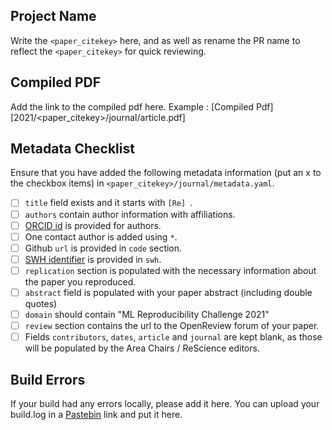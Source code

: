 ## Project Name

Write the `<paper_citekey>` here, and as well as rename the PR name to reflect the `<paper_citekey>` for quick reviewing. 

## Compiled PDF

Add the link to the compiled pdf here. Example : [Compiled Pdf][2021/<paper_citekey>/journal/article.pdf]

## Metadata Checklist

Ensure that you have added the following metadata information (put an x to the checkbox items) in `<paper_citekey>/journal/metadata.yaml`.

- [ ] `title` field exists and it starts with `[Re] `.
- [ ] `authors` contain author information with affiliations.
- [ ] [ORCID id](https://orcid.org/) is provided for authors.
- [ ] One contact author is added using `*`.
- [ ] Github `url` is provided in `code` section.
- [ ] [SWH identifier](https://archive.softwareheritage.org/save/) is provided in `swh`.
- [ ] `replication` section is populated with the necessary information about the paper you reproduced.
- [ ] `abstract` field is populated with your paper abstract (including double quotes)
- [ ] `domain` should contain "ML Reproducibility Challenge 2021"
- [ ] `review` section contains the url to the OpenReview forum of your paper.
- [ ] Fields `contributors`, `dates`, `article` and `journal` are kept blank, as those will be populated by the Area Chairs / ReScience editors.

## Build Errors

If your build had any errors locally, please add it here. You can upload your build.log in a [Pastebin](https://pastebin.com/) link and put it here.
